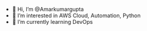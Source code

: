 - 👋 Hi, I’m @Amarkumargupta
- 👀 I’m interested in AWS Cloud, Automation, Python 
- 🌱 I’m currently learning DevOps 



<!---
Amarkumargupta/Amarkumargupta is a ✨ special ✨ repository because its `README.md` (this file) appears on your GitHub profile.
You can click the Preview link to take a look at your changes.
--->
